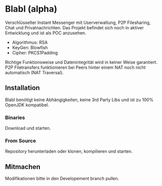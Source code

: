 # Blabl (alpha)

Verschlüsselter Instant Messenger mit Userverwaltung, P2P Filesharing, Chat und Privatnachrichten. Das Projekt befindet sich noch in aktiver Entwicklung und ist als POC anzusehen. 

- Algorithmus: RSA
- KeyGen: Blowfish
- Cipher: PKCS1Padding

Richtige Funktionsweise und Datenintegrität wird in keiner Weise garantiert. P2P Filetransfers funktionieren bei Peers hinter einem NAT noch nicht automatisch (NAT Traversal).

## Installation

Blabl benötigt keine Abhängigkeiten, keine 3rd Party Libs und ist zu 100% OpenJDK kompatibel.

### Binaries

Download und starten.

### From Source

Repository herunterladen oder klonen, kompilieren und starten.

## Mitmachen

Modifikationen bitte in den Developement branch pullen.
